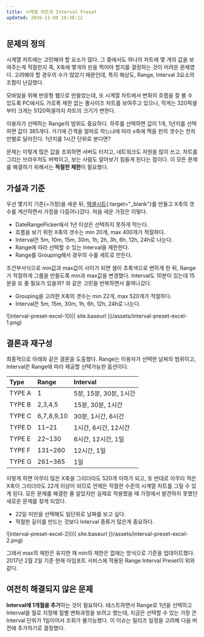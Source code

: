 ```yaml
---
title: 시계열 차트의 Interval Preset
updated: 2016-11-08 19:30:12
---
```


## 문제의 정의

시계열 차트에는 고민해야 할 요소가 많다. 그 중에서도 하나의 차트에 몇 개의 값을 보여주는게 적절한지 즉, X축에 몇개의 핀을 찍어야 할지를 결정하는 것이 어려운 문제였다. 고려해야 할 경우의 수가 많았기 때문인데, 특히 해상도, Range, Interval 3요소의 조합이 난감했다.

모바일을 위해 반응형 웹으로 만들었는데, 또 시계열 차트에서 변화의 흐름을 잘 볼 수 있도록 PC에서도 가로폭 제한 없는 풀사이즈 차트를 보여주고 있으니, 작게는 320픽셀부터 크게는 5120픽셀까지 차트의 크기가 변한다.

이용자가 선택하는 Range의 범위도 중요하다. 하루를 선택하면 값이 1개, 1년치를 선택하면 값이 365개다. 거기에 간격을 얼마로 하느냐에 따라 x축에 찍을 핀의 갯수는 천차만별로 달라진다. 1년치를 1시간 단위로 본다면?

문제는 이렇게 많은 값을 조회하면 서버도 터지고, 네트워크도 자원을 많이 쓰고, 차트를 그리는 브라우저도 버벅이고, 보는 사람도 알아보기 힘들게 된다는 점이다. 이 모든 문제를 해결하기 위해서는 **적절한 제한**이 필요했다.

<div class="divider"></div>

## 가설과 기준

우선 몇가지 기준(=가정)을 세운 뒤, [엑셀시트](https://docs.google.com/spreadsheets/d/1mCL2wrwzprnO1ErTBry6AhSiaUPepAJiu52fOyrbMiE/edit?usp=sharing){:target="_blank"}를 만들고 X축의 갯수를 계산하면서 가정을 다듬어나갔다. 처음 세운 가정은 이렇다.
* DateRangePicker에서 1년 이상은 선택하지 못하게 막는다.
* 흐름을 보기 위한 X축의 갯수는 min 20개, max 400개가 적절하다.
* Interval은 5m, 10m, 15m, 30m, 1h, 2h, 3h, 6h, 12h, 24h로 나눈다.
* Range에 따라 선택할 수 있는 Interval을 제한한다.
* Range를 Grouping해서 경우의 수를 세트로 만든다.

조건부서식으로 min값과 max값이 사이가 되면 셀이 초록색으로 변하게 한 뒤, Range가 적절하게 그룹을 만들도록 min과 max값을 변경했다.
Interval도 10분이 있는데 15분을 또 줄 필요가 있을까? 와 같은 고민을 반복하면서 줄여나갔다.

* Grouping을 고려한 X축의 갯수는 min 22개, max 520개가 적절하다.
* Interval은 5m, 15m, 30m, 1h, 6h, 12h, 24h로 나눈다.

![interval-preset-excel-1]({{ site.baseurl }}/assets/interval-preset-excel-1.png)

<div class="divider"></div>

## 결론과 재구성

최종적으로 아래와 같은 결론을 도출했다. Range는 이용자가 선택한 날짜의 범위이고, Interval은 Range에 따라 제공할 선택가능한 옵션이다.

| Type          | Range         | Interval  |
| :------------ |:--------------| :---------|
| TYPE A        |  1            | 5분, 15분, 30분, 1시간|              
| TYPE B        |  2,3,4,5      | 15분, 30분, 1시간    |         
| TYPE C        |  6,7,8,9,10   | 30분, 1시간, 6시간    |           
| TYPE D        |  11~21        | 1시간, 6시간, 12시간  |             
| TYPE E        |  22~130       | 6시간, 12시간, 1일   |            
| TYPE F        |  131~260      | 12시간, 1일         |
| TYPE G        |  261~365      | 1일                |

이렇게 하면 아무리 많은 X축을 그리더라도 520개 이하가 되고, 또 반대로 아무리 적은 X축이 그리더라도 22개 이상이 되므로 언제든 적절한 수준의 시계열 차트를 그릴 수 있게 된다. 모든 문제를 해결한 줄 알았지만 실제로 적용했을 때 가정에서 발견하지 못했던 새로운 문제를 찾게 되었다.

* 22일 미만을 선택해도 일단위로 날짜를 보고 싶다.
* 적절한 길이를 만드는 것보다 Interval 종류가 많은게 중요하다.

![interval-preset-excel-2]({{ site.baseurl }}/assets/interval-preset-excel-2.png)

그래서 max의 제한은 유지한 채 min의 제한은 없애는 방식으로 기준을 업데이트했다. 2017년 2월 2일 기준 현재 아임포트 서비스에 적용된 Range Interval Preset이 위와 같다.

<div class="divider"></div>

## 여전히 해결되지 않은 문제

**Interval에 1개월을 추가**하는 것이 필요하다. 테스트하면서 Range로 1년을 선택하고 Interval을 월로 지정해 월별 변화과정을 보려고 했는데, 지금은 선택할 수 있는 가장 큰 Interval 단위가 1일이어서 조회가 불가능했다. 이 이슈는 릴리즈 일정을 고려해 다음 버전에 추가하기로 결정했다.